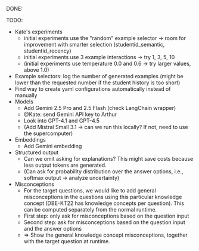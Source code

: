 DONE:





TODO:
- Kate's experiments
    - initial experiments use the "random" example selector -> room for improvement with smarter selection (studentid_semantic, studentid_recency)
    - initial experiments use 3 example interactions -> try 1, 3, 5, 10
    - (initial experiments use temperature 0.0 and 0.6 -> try larger values, above 1.0)
- Example selectors: log the number of generated examples (might be lower than the requested number if the student history is too short)
- Find way to create yaml configurations automatically instead of manually
- Models
    - Add Gemini 2.5 Pro and 2.5 Flash (check LangChain wrapper)
    - @Kate: send Gemini API key to Arthur
    - Look into GPT-4.1 and GPT-4.5
    - (Add Mistral Small 3.1 -> can we run this locally? If not, need to use the supercomputer)
- Embeddings
    - Add Gemini embedding
- Structured output
    - Can we omit asking for explanations? This might save costs because less output tokens are generated.
    - (Can ask for probability distribution over the answer options, i.e., softmax output -> analyze uncertainty)
- Misconceptions
    - For the target questions, we would like to add general misconceptions in the questions using this particular knowledge concept (DBE-KT22 has knowledge concepts per question). This can be computed separately from the normal runtime.
    - First step: only ask for misconceptions based on the question input
    - Second step: ask for misconceptions based on the question input and the answer options
    - => Show the general knowledge concept misconceptions, together with the target question at runtime.